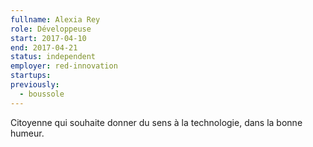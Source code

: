 ```yaml
---
fullname: Alexia Rey
role: Développeuse
start: 2017-04-10
end: 2017-04-21
status: independent
employer: red-innovation
startups:
previously:
  - boussole
---
```


Citoyenne qui souhaite donner du sens à la technologie, dans la bonne humeur.
